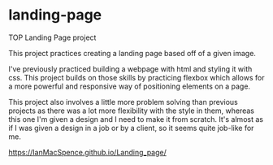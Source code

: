 # landing-page
TOP Landing Page project

This project practices creating a landing page based off of a given image. 

I've previously practiced building a webpage with html and styling it with css. This project builds on those skills by practicing flexbox which allows for a more powerful and responsive way of positioning elements on a page. 

This project also involves a little more problem solving than previous projects as there was a lot more flexibility with the style in them, whereas this one I'm given a design and I need to make it from scratch. It's almost as if I was given a design in a job or by a client, so it seems quite job-like for me. 

https://IanMacSpence.github.io/Landing_page/
